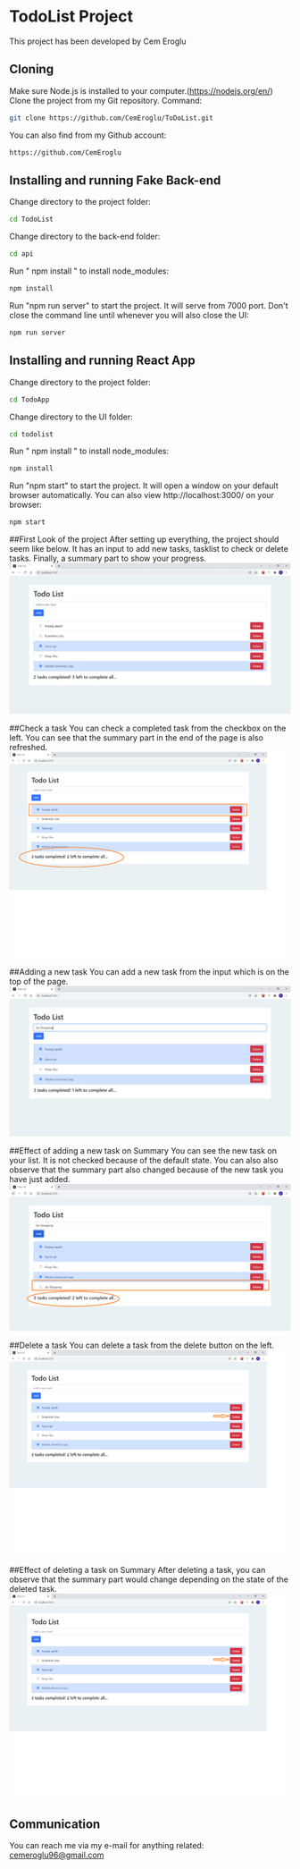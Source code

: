 # TodoList Project
This project has been developed by Cem Eroglu

## Cloning
  Make sure Node.js is installed to your computer.(https://nodejs.org/en/)<br/>
  Clone the project from my Git repository. 
  Command: 
  ```sh
  git clone https://github.com/CemEroglu/ToDoList.git
  ```

  You can also find from my Github account: 
  ```sh
  https://github.com/CemEroglu 
  ```

## Installing and running Fake Back-end
  Change directory to the project folder: 
  ```sh
  cd TodoList
  ```
  Change directory to the back-end folder: 
  ```sh
  cd api 
  ```
  Run " npm install " to install node_modules:
  ```sh
  npm install
  ```
  Run "npm run server" to start the project. It will serve from 7000 port. Don't close the command line until whenever you will also close the UI:
  ```sh
  npm run server
  ```

## Installing and running React App 
  Change directory to the project folder: 
  ```sh
  cd TodoApp
  ```
  Change directory to the UI folder: 
  ```sh
  cd todolist
  ```
  Run " npm install " to install node_modules:
  ```sh
  npm install
  ```
  Run "npm start" to start the project. It will open a window on your default browser automatically. You can also view http://localhost:3000/ on your browser:
  ```sh
  npm start
  ```
##First Look of the project
After setting up everything, the project should seem like below. It has an input to add new tasks, tasklist to check or delete tasks. Finally, a summary part to show your progress.
![](screenshots/FirstLook.JPG)

##Check a task
You can check a completed task from the checkbox on the left. You can see that the summary part in the end of the page is also refreshed.
![](screenshots/CheckATask.png)

##Adding a new task
You can add a new task from the input which is on the top of the page.
![](screenshots/AddATask.JPG)

##Effect of adding a new task on Summary
You can see the new task on your list. It is not checked because of the default state. You can also also observe that the summary part also changed because of the new task you have just added.
![](screenshots/AddATaskSummary.png)

##Delete a task
You can delete a task from the delete button on the left.
![](screenshots/DeleteATask.png)

##Effect of deleting a task on Summary
After deleting a task, you can observe that the summary part would change depending on the state of the deleted task.
![](screenshots/DeleteATask.png)


## Communication
You can reach me via my e-mail for anything related: cemeroglu96@gmail.com
